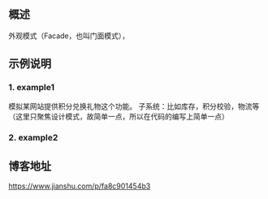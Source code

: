## 概述 

外观模式（Facade，也叫门面模式），


## 示例说明

### 1. example1
模拟某网站提供积分兑换礼物这个功能。
子系统：比如库存，积分校验，物流等
（这里只聚焦设计模式，故简单一点，所以在代码的编写上简单一点）


### 2. example2



## 博客地址
https://www.jianshu.com/p/fa8c901454b3



